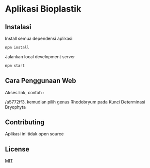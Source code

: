 # Aplikasi Bioplastik

## Instalasi

Install semua dependensi aplikasi

```bash
npm install
```

Jalankan local development server
```bash
npm start
```
## Cara Penggunaan Web
Akses link, contoh :

/a5772ff3, kemudian pilih genus Rhodobryum pada Kunci Determinasi Bryophyta

## Contributing
Aplikasi ini tidak open source

## License
[MIT](https://choosealicense.com/licenses/mit/)